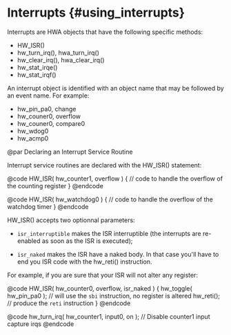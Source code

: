 
Interrupts {#using_interrupts}
==========

Interrupts are HWA objects that have the following specific methods:

 * HW_ISR()
 * hw_turn_irq(), hwa_turn_irq()
 * hw_clear_irq(), hwa_clear_irq()
 * hw_stat_irqe()
 * hw_stat_irqf()

An interrupt object is identified with an object name that may be followed by an
event name. For example:

 * hw_pin_pa0, change
 * hw_couner0, overflow
 * hw_couner0, compare0
 * hw_wdog0
 * hw_acmp0

@par Declaring an Interrupt Service Routine

Interrupt service routines are declared with the HW_ISR() statement:

@code
HW_ISR( hw_counter1, overflow )
{
  // code to handle the overflow of the counting register
}
@endcode

@code
HW_ISR( hw_watchdog0 )
{
  // code to handle the overflow of the watchdog timer
}
@endcode

HW_ISR() accepts two optionnal parameters:

 * `isr_interruptible` makes the ISR interruptible (the interrupts are
   re-enabled as soon as the ISR is executed);

 * `isr_naked` makes the ISR have a naked body. In that case you'll have to end
   you ISR code with the hw_reti() instruction.

For example, if you are sure that your ISR will not alter any register:

@code
HW_ISR( hw_counter0, overflow, isr_naked )
{
  hw_toggle( hw_pin_pa0 ); // will use the `sbi` instruction, no register is altered
  hw_reti();               // produce the `reti` instruction
}
@endcode


@code
  hw_turn_irq( hw_counter1, input0, on );      // Disable counter1 input capture irqs
@endcode
